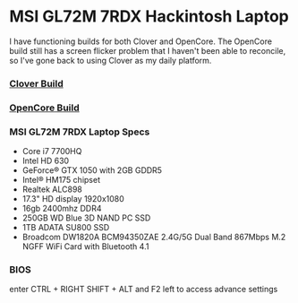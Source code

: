 #  MSI GL72M 7RDX Hackintosh Laptop

I have functioning builds for both Clover and OpenCore. The OpenCore build still has a screen flicker problem that I haven't been able to reconcile, so I've gone back to using Clover as my daily platform.

### [Clover Build](https://github.com/jbwharris/hackintosh-msi-GL72M-7RDX/tree/master/Clover)

### [OpenCore Build](https://github.com/jbwharris/hackintosh-msi-GL72M-7RDX/tree/master/OpenCore)

### MSI GL72M 7RDX Laptop Specs
- Core i7 7700HQ
- Intel HD 630
- GeForce® GTX 1050 with 2GB GDDR5
- Intel® HM175 chipset
- Realtek ALC898
- 17.3" HD display 1920x1080
- 16gb 2400mhz DDR4
- 250GB WD Blue 3D NAND PC SSD
- 1TB ADATA SU800 SSD
- Broadcom DW1820A BCM94350ZAE 2.4G/5G Dual Band 867Mbps M.2 NGFF WiFi Card with Bluetooth 4.1

### BIOS
 enter CTRL + RIGHT SHIFT + ALT and F2 left to access advance settings
